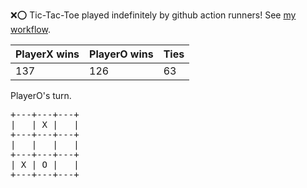 :x::o: Tic-Tac-Toe played indefinitely by github action runners! See [my workflow](.github/workflows/play.yaml).

|PlayerX wins|PlayerO wins|Ties|
|-|-|-|
|137|126|63|

PlayerO's turn.

<pre>
+---+---+---+
|   | X |   |
+---+---+---+
|   |   |   |
+---+---+---+
| X | O |   |
+---+---+---+
</pre>